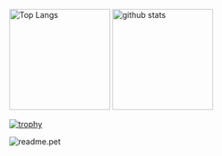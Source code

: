 <!--
**minusno0708/minusno0708** is a ✨ _special_ ✨ repository because its `README.md` (this file) appears on your GitHub profile.

Here are some ideas to get you started:

- 🔭 I’m currently working on ...
- 🌱 I’m currently learning ...
- 👯 I’m looking to collaborate on ...
- 🤔 I’m looking for help with ...
- 💬 Ask me about ...
- 📫 How to reach me: ...
- 😄 Pronouns: ...
- ⚡ Fun fact: ...
-->
<p align="left"> 
  <img alt="Top Langs" height="180px" src="https://github-readme-stats.vercel.app/api/top-langs/?username=minusno0708&layout=compact&count_private=true&langs_count=8&theme=merko" />
  <img alt="github stats" height="180px" src="https://github-readme-stats.vercel.app/api?username=minusno0708&count_private=true&show_icons=true&theme=merko" />
</p>

[![trophy](https://github-profile-trophy.vercel.app/?username=minusno0708&theme=matrix&column=7
)](https://github.com/ryo-ma/github-profile-trophy)

![readme.pet](https://readme.pet/api?username=minusno0708)
